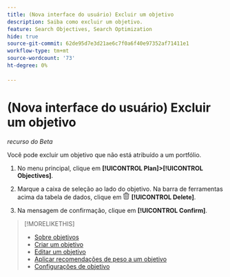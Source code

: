 ```yaml
---
title: (Nova interface do usuário) Excluir um objetivo
description: Saiba como excluir um objetivo.
feature: Search Objectives, Search Optimization
hide: true
source-git-commit: 62de95d7e3d21ae6c7f0a6f40e97352af71411e1
workflow-type: tm+mt
source-wordcount: '73'
ht-degree: 0%

---
```


# (Nova interface do usuário) Excluir um objetivo

*recurso do Beta*

Você pode excluir um objetivo que não está atribuído a um portfólio.

1. No menu principal, clique em **[!UICONTROL Plan]>[!UICONTROL Objectives]**.

1. Marque a caixa de seleção ao lado do objetivo. Na barra de ferramentas acima da tabela de dados, clique em ![Excluir](/help/search-social-commerce/assets/delete-new.png "Excluir") **[!UICONTROL Delete]**.

1. Na mensagem de confirmação, clique em **[!UICONTROL Confirm]**.

>[!MORELIKETHIS]
>
>* [Sobre objetivos](objective-about.md)
>* [Criar um objetivo](objective-create.md)
>* [Editar um objetivo](objective-edit.md)
>* [Aplicar recomendações de peso a um objetivo](objective-apply-weight-recommendations.md)
>* [Configurações de objetivo](objective-settings.md)
